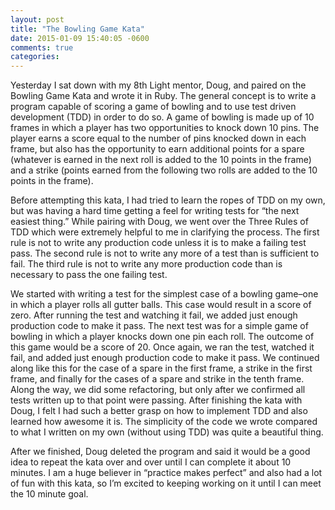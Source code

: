 ```yaml
---
layout: post
title: "The Bowling Game Kata"
date: 2015-01-09 15:40:05 -0600
comments: true
categories:
---
```


Yesterday I sat down with my 8th Light mentor, Doug, and paired on the Bowling Game Kata and wrote it in Ruby. The general concept is to write a program capable of scoring a game of bowling and to use test driven development (TDD) in order to do so. A game of bowling is made up of 10 frames in which a player has two opportunities to knock down 10 pins. The player earns a score equal to the number of pins knocked down in each frame, but also has the opportunity to earn additional points for a spare (whatever is earned in the next roll is added to the 10 points in the frame) and a strike (points earned from the following two rolls are added to the 10 points in the frame).

Before attempting this kata, I had tried to learn the ropes of TDD on my own, but was having a hard time getting a feel for writing tests for “the next easiest thing.” While pairing with Doug, we went over the Three Rules of TDD which were extremely helpful to me in clarifying the process. The first rule is not to write any production code unless it is to make a failing test pass. The second rule is not to write any more of a test than is sufficient to fail. The third rule is not to write any more production code than is necessary to pass the one failing test.

We started with writing a test for the simplest case of a bowling game–one in which a player rolls all gutter balls. This case would result in a score of zero. After running the test and watching it fail, we added just enough production code to make it pass. The next test was for a simple game of bowling in which a player knocks down one pin each roll. The outcome of this game would be a score of 20. Once again, we ran the test, watched it fail, and added just enough production code to make it pass. We continued along like this for the case of a spare in the first frame, a strike in the first frame, and finally for the cases of a spare and strike in the tenth frame. Along the way, we did some refactoring, but only after we confirmed all tests written up to that point were passing. After finishing the kata with Doug, I felt I had such a better grasp on how to implement TDD and also learned how awesome it is. The simplicity of the code we wrote compared to what I written on my own (without using TDD) was quite a beautiful thing.

After we finished, Doug deleted the program and said it would be a good idea to repeat the kata over and over until I can complete it about 10 minutes. I am a huge believer in “practice makes perfect” and also had a lot of fun with this kata, so I’m excited to keeping working on it until I can meet the 10 minute goal.